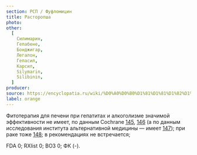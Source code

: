 ```yaml
---
section: РСП / Фуфломицин
title: Расторопша
photo:
other:
  [
    Силимарин,
    Гепабене,
    Бонджигар,
    Легалон,
    Гепасил,
    Карсил,
    Silymarin,
    Silibinin,
  ]
producer:
source: https://encyclopatia.ru/wiki/%D0%A0%D0%B0%D1%81%D1%81%D1%82%D1%80%D0%B5%D0%BB%D1%8C%D0%BD%D1%8B%D0%B9_%D1%81%D0%BF%D0%B8%D1%81%D0%BE%D0%BA_%D0%BF%D1%80%D0%B5%D0%BF%D0%B0%D1%80%D0%B0%D1%82%D0%BE%D0%B2
label: orange
---
```


Фитотерапия для печени при гепатитах и алкоголизме значимой эффективности не имеет, по данным Cochrane [145](https://www.ncbi.nlm.nih.gov/pubmed/17943794), [146](http://www.ncbi.nlm.nih.gov/pubmed/25247194) (а по данным исследования института альтернативной медицины — имеет [147](https://www.ncbi.nlm.nih.gov/pubmed/18334810)); при раке тоже [148](http://www.cancerresearchuk.org/about-cancer/cancers-in-general/cancer-questions/milk-thistle-and-liver-cancer); в рекомендациях не встречается;

FDA 0; RXlist 0; ВОЗ 0; ФК (-).
